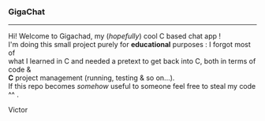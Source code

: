 ### **GigaChat**

---

Hi! Welcome to Gigachad, my (*hopefully*) cool C based chat app !  
I'm doing this small project purely for **educational** purposes : I forgot most of  
what I learned in C and needed a pretext to get back into C, both in terms of code &  
**C** project management (running, testing & so on...).   
If this repo becomes *somehow* useful to someone feel free to steal my code ^^ .


Victor
